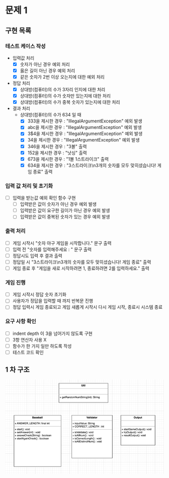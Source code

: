 # 문제 1
## 구현 목록
### 테스트 케이스 작성
* 입력값 처리
  - [X] 숫자가 아닌 경우 예외 처리 
  - [X] 옳은 길이 아닌 경우 예외 처리
  - [X] 같은 숫자가 2번 이상 오는지에 대한 예외 처리
* 정답 처리
  - [X]  상대방(컴퓨터)의 수가 3자리 인지에 대한 처리
  - [X]  상대방(컴퓨터)의 수가 숫자만 있는지에 대한 처리
  - [X]  상대방(컴퓨터)의 수가 중복 숫자가 있는지에 대한 처리
* 결과 처리
  * 상대방(컴퓨터)의 수가 634 일 때
    - [X] 333을 제시한 경우 : "IllegalArgumentException" 예외 발생
    - [X] abc을 제시한 경우 : "IllegalArgumentException" 예외 발생
    - [X] 3$4을 제시한 경우 : "IllegalArgumentException" 예외 발생
    - [X] 34을 제시한 경우 : "IllegalArgumentException" 예외 발생
    - [X] 346을 제시한 경우 : "3볼" 출력
    - [X] 152을 제시한 경우 : "낫싱" 출력
    - [X] 673을 제시한 경우 : "1볼 1스트라이크" 출력
    - [X] 634을 제시한 경우 : "3스트라이크\n3개의 숫자를 모두 맞히셨습니다! 게임 종료" 출력

### 입력 값 처리 및 초기화
- [ ] 입력을 받는값 예외 확인 함수 구현
  - [ ] 입력받은 값이 숫자가 아닌 경우 예외 발생
  - [ ] 입력받은 값이 요구한 길이가 아닌 경우 예외 발생
  - [ ] 입력받은 값이 중복된 숫자가 있는 경우 예외 발생
### 출력 처리
- [ ] 게임 시작시 "숫자 야구 게임을 시작합니다." 문구 출력
- [ ] 입력 전 "숫자를 입력해주세요 : " 문구 출력
- [ ] 정답시도 입력 후 결과 출력
- [ ] 정답일 시  "3스트라이크\n3개의 숫자를 모두 맞히셨습니다! 게임 종료" 출력
- [ ] 게임 종료 후 "게임을 새로 시작하려면 1, 종료하려면 2를 입력하세요." 출력
### 게임 진행
- [ ] 게임 시작시 정답 숫자 초기화
- [ ] 사용자가 정답을 입력할 때 까지 반복문 진행
- [ ] 정답 입력시 게임 종료되고 게임 새롭게 시작시 다시 게임 시작, 종료시 시스템 종료
### 요구 사항 확인
- [ ] indent depth 이 3을 넘어가지 않도록 구현
- [ ] 3항 연산자 사용 X
- [ ] 함수가 한 가지 일만 하도록 작성
- [ ] 테스트 코드 확인

## 1 차 구조
![img.png](img.png)
